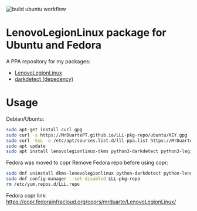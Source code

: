 ![build ubuntu workflow](https://github.com/MrDuartePT/LLL-pkg-repo/actions/workflows/build-ubuntu.yml/badge.svg)

# LenovoLegionLinux package for Ubuntu and Fedora
A PPA repository for my packages:

- [LenovoLegionLinux](https://github.com/johnfanv2/LenovoLegionLinux)
- [darkdetect (depedency)](https://github.com/albertosottile/darkdetect)

# Usage

Debian/Ubuntu:
```bash
sudo apt-get install curl gpg
sudo curl -s https://MrDuartePT.github.io/LLL-pkg-repo/ubuntu/KEY.gpg | gpg --dearmor | sudo tee /usr/share/keyrings/lll-ppa.gpg > /dev/null
sudo curl -SsL -o /etc/apt/sources.list.d/lll-ppa.list https://MrDuartePT.github.io/LLL-pkg-repo/ubuntu/lll-ppa.list
sudo apt update
sudo apt install lenovolegionlinux-dkms python3-darkdetect python3-legion-linux
```

Fedora was moved to copr 
Remove Fedora repo before using copr:
```bash
sudo dnf uninstall dkms-lenovolegionlinux python-darkdetect python-lenovolegionlinux
sudo dnf config-manager --set-disabled LLL-pkg-repo
rm /etc/yum.repos.d/LLL.repo
```

Fedora copr link: https://copr.fedorainfracloud.org/coprs/mrduarte/LenovoLegionLinux/
